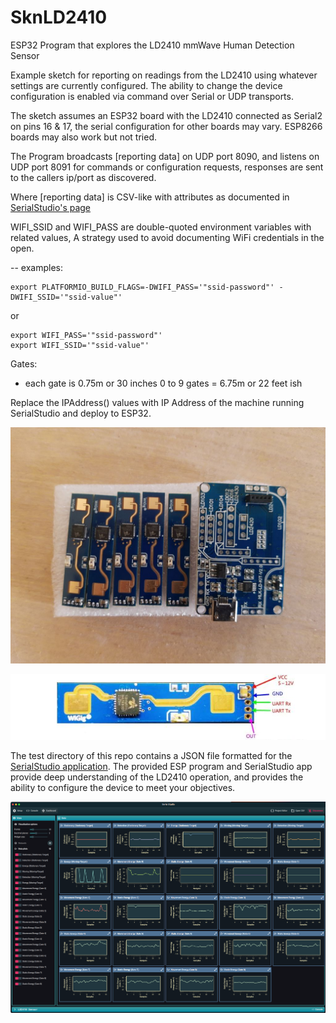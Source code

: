 # SknLD2410
ESP32 Program that explores the LD2410 mmWave Human Detection Sensor

Example sketch for reporting on readings from the LD2410 using 
whatever settings are currently configured. The ability to change
the device configuration is enabled via command over Serial or UDP transports.

The sketch assumes an ESP32 board with the LD2410 connected as Serial2 
on pins 16 & 17, the serial configuration for other boards may vary. ESP8266 boards 
may also work but not tried.

The Program broadcasts [reporting data] on UDP port 8090, and listens on 
UDP port 8091 for commands or configuration requests, 
responses are sent to the callers ip/port as discovered.

Where [reporting data] is CSV-like with attributes as
documented in [SerialStudio's page](https://github.com/Serial-Studio/Serial-Studio/wiki/Communication-Protocol)

WIFI_SSID and WIFI_PASS are double-quoted environment variables with related values, A strategy used 
to avoid documenting WiFi credentials in the open.

-- examples: 

    export PLATFORMIO_BUILD_FLAGS=-DWIFI_PASS='"ssid-password"' -DWIFI_SSID='"ssid-value"'

or 

    export WIFI_PASS='"ssid-password"'
    export WIFI_SSID='"ssid-value"'


Gates: 
- each gate is 0.75m or 30 inches
 0 to 9 gates = 6.75m or 22 feet ish

Replace the IPAddress() values with IP Address of the machine running SerialStudio and deploy to ESP32.

![](ld2410andbreakout.jpg)

![](ld2410pinout.jpg)

The test directory of this repo contains a JSON file formatted for the [SerialStudio application](https://github.com/Serial-Studio/Serial-Studio). 
The provided ESP program and SerialStudio app provide deep understanding of the LD2410 operation, and 
provides the ability to configure the device to meet your objectives.

![](SerialStudio-Screenshot.png)


